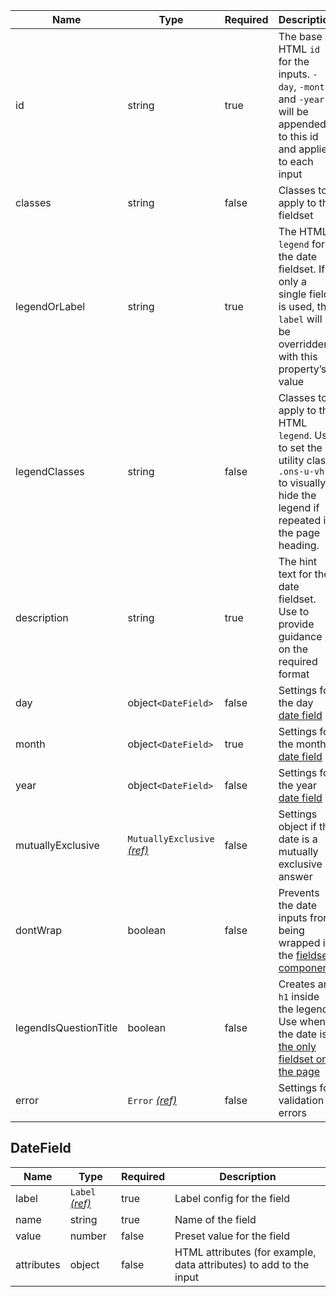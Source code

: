| Name                  | Type                                                          | Required | Description                                                                                                                                  |
| --------------------- | ------------------------------------------------------------- | -------- | -------------------------------------------------------------------------------------------------------------------------------------------- |
| id                    | string                                                        | true     | The base HTML `id` for the inputs. `-day`, `-month`, and `-year` will be appended to this id and applied to each input                       |
| classes               | string                                                        | false    | Classes to apply to the fieldset                                                                                                             |
| legendOrLabel         | string                                                        | true     | The HTML `legend` for the date fieldset. If only a single field is used, the `label` will be overridden with this property’s value           |
| legendClasses         | string                                                        | false    | Classes to apply to the HTML `legend`. Use to set the utility class `.ons-u-vh` to visually hide the legend if repeated in the page heading. |
| description           | string                                                        | true     | The hint text for the date fieldset. Use to provide guidance on the required format                                                          |
| day                   | object`<DateField>`                                           | false    | Settings for the day [date field](#datefield)                                                                                                |
| month                 | object`<DateField>`                                           | true     | Settings for the month [date field](#datefield)                                                                                              |
| year                  | object`<DateField>`                                           | false    | Settings for the year [date field](#datefield)                                                                                               |
| mutuallyExclusive     | `MutuallyExclusive` [_(ref)_](/components/mutually-exclusive) | false    | Settings object if the date is a mutually exclusive answer                                                                                   |
| dontWrap              | boolean                                                       | false    | Prevents the date inputs from being wrapped in the [fieldset component](/components/fieldset)                                                |
| legendIsQuestionTitle | boolean                                                       | false    | Creates an `h1` inside the legend. Use when the date is [the only fieldset on the page](/components/fieldset#legend-as-pagequestion-title)   |
| error                 | `Error` [_(ref)_](/components/error)                          | false    | Settings for validation errors                                                                                                               |

## DateField

| Name       | Type                                 | Required | Description                                                        |
| ---------- | ------------------------------------ | -------- | ------------------------------------------------------------------ |
| label      | `Label` [_(ref)_](/components/label) | true     | Label config for the field                                         |
| name       | string                               | true     | Name of the field                                                  |
| value      | number                               | false    | Preset value for the field                                         |
| attributes | object                               | false    | HTML attributes (for example, data attributes) to add to the input |
